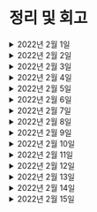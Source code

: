 # 정리 및 회고


<details markdown="1">

<summary>2022년 2월 1일</summary>

- 알고리즘 </br>
  - 이코테 9문제 풀이, 프로그래머스 12문제 </br>
- 스프링 </br>
  - JPA 영속성, 엔티티, 매핑연관관계 복습
</details>

<details markdown="1">

<summary>2022년 2월 2일</summary>

- 알고리즘 </br>
  - 이코테 4문제 풀이, 프로그래머스 5문제 </br>
- 스프링 </br>
  - 엔티티 매핑
  - 연관관계 매핑 기초
  - 다양한 연관관계 매핑
  - 고급 매핑
  - 프록시와 연관관계 관리
  - 객체지향 쿼리 언어 - 기본문법
  - 객체지향 쿼리 언어 - 중급문법
</details>

<details markdown="1">

<summary>2022년 2월 3일</summary>

- 알고리즘 </br>
  - 이코테 9문제 풀이, 프로그래머스 12문제 </br>
- 트랜잭션, DOM공부 </br>
- 사이드 프로젝트 설계 </br>
</details>

<details markdown="1">

<summary>2022년 2월 4일</summary>

- 알고리즘 </br>
  - 이진탐색 강의, 프로그래머스 level1 2문제 </br>
- 트랜잭션, DOM공부 </br>
- 사이드 프로젝트 개발 시작 </br>
  - 엔티티 타입 수정, 단순 회원가입, 탈퇴 및 조회 기능 추가, validation gradle 추가 </br>
</details>

<details markdown="1">

<summary>2022년 2월 5일</summary>

- 알고리즘 </br>
  - 이진탐색 강의, 프로그래머스 level1 2문제 </br>
- 사이드 프로젝트 개발 시작 </br>
  - 찜리스트 테이블 추가, 연관관계 메소드 추가(댓글 등록), 회원정보 수정,회원가입 시간 추가, </br> 
  - springSecurity 초기설정, 엔티티 권한컬럼 추가, 구글, 네이버 로그인(Oauth2) 추가, Builder 추가 </br>
</details>

<details markdown="1">

<summary>2022년 2월 6일</summary>

- 알고리즘 </br>
  - 프로그래머스 level1 2문제 </br>
- 사이드 프로젝트 개발 시작 </br>
  - 내 작성글 조회, setter 제거,  n+1 문제 fetch join으로 해결 </br>
  - 마이페이지(사용자 엔티티) setter 제거 및 dto로 반환 </br>
  - 무분별한 setter 남용 방지 protected 추가, 내관심글 로직 추가 </br>
</details>

<details markdown="1">

<summary>2022년 2월 7일</summary>

- 알고리즘 </br>
  - 최단경로 강의, 프로그래머스 level1 2문제 </br>
- CORS 공부
- 사이드 프로젝트 개발 시작 </br>
  - 내 작성글 조회, setter 제거,  n+1 문제 fetch join으로 해결 </br>
  - 마이페이지(사용자 엔티티) setter 제거 및 dto로 반환 </br>
  - 무분별한 setter 남용 방지 protected 추가, 내관심글 로직 추가 </br>
</details>

<details markdown="1">

<summary>2022년 2월 8일</summary>

- 알고리즘 </br>
  - 최단경로 강의, 프로그래머스 level1 2문제 </br>
- 사이드 프로젝트 개발 시작 </br>
  - 내관심글 조회, 삭제 로직 추가, 관심게시물 삭제 추가, Role enum 타입으로 변경 </br>
</details>

<details markdown="1">

<summary>2022년 2월 9일</summary>

- 알고리즘 </br>
  - DP 강의, 프로그래머스 level1 2문제 </br>
- 사이드 프로젝트 개발 시작 </br>
  - 찜리스트 조회 삭제 수정, 리액트와의 연결을 위한 CORS 설정 </br>
  - 위시리스트 전체조회 추가, response 커스터마이징, MemberController 리팩토링 </br>
  - 예외처리 RuntimeException 커스터마이징 추가, 찜하기 부분 리팩토링 </br>

</details>

<details markdown="1">

<summary>2022년 2월 10일</summary>

- 알고리즘 </br>
  - 프로그래머스 level1 2문제 </br>
- 사이드 프로젝트 개발 시작 </br>
  - JSON, 라이브러리 추가, 카카오 로그인 추가, 관심글 이미 등록 된거 추가등록 방지를 위한 예외처리 </br>
</details>

<details markdown="1">

<summary>2022년 2월 11일</summary>

- 항해 과제 프로젝트 개발 시작 </br>
  - 게시글 전체 조회 완료
    - 제목, 작성자명, 작성 날짜를 조회하기
    - 작성 날짜 기준으로 내림차순 정렬하기 </br>
  - 게시글 작성
    - 제목, 작성자명, 작성 내용을 입력하기 </br>
  - 게시글 상세 조회
    - 제목, 작성자명, 작성 날짜, 작성 내용을 조회하기 </br>
  - 게시글 수정
    - 제목, 작성자명, 작성 내용 중 원하는 내용을 수정하기 </br>
  - 게시글 삭제
    - 원하는 게시물을 삭제하기 </br>
  - 게시글 등록 테스트 코드 완료 </br>
  - Docker, gitAction을 이용한 CI 구축 완료
    - 도커파일을 추가한다. (Dockerfile)
    ```
    # 1. java 설치
    FROM openjdk:8-jdk-alpine
    ARG JAR_FILE=build/libs/app.jar
    # 2. 소스 복사
    COPY ${JAR_FILE} app.jar
    ENTRYPOINT [ "java", "-jar","/app.jar" ]
    EXPOSE 80
    ```
    - gitAction으로 main으로 푸시하면 도커로 푸시하기위해 pipeline을 추가한다. </br>
    - (.github/workflows/ci-pipeline.yml)
    ```yml
    name: Java CI with Gradle

    on:
      push:
        branches: [ main ]
      pull_request:
        branches: [ main ]
    jobs:
      build:
        runs-on: ubuntu-latest
        steps:
        - uses: actions/checkout@v2
        - name: Set up JDK 11
          uses: actions/setup-java@v2
          with:
            java-version: '11'
            distribution: 'adopt'
        - name: Grant execute permission for gradlew
          run:  chmod +x gradlew
        - name: Build with Gradle
          run: ./gradlew build
        - name: Docker build
          run: |
            docker login -u ${{ secrets.DOCKER_USERNAME }} -p ${{ secrets.PASSWORD }}
            docker build -t spring-boot .
            docker tag spring-boot alisyabob/spring-boot:${GITHUB_SHA::7}
            docker push alisyabob/spring-boot:${GITHUB_SHA::7}
    ```
    
    </br>

    - 편의를 위해build.gradle 수정해주기
    ```java
    jar {
        enabled = false
    }

    bootJar{ archivesBaseName = 'app'
        archiveFileName = 'app.jar'
        archiveVersion = "0.0.0"
    }
    ```
    - 수동으로 도커 허브에 올리는 방법
    ```
    docker build -t spring-boot .
    docker run -d -p 80:80 spring-boot
    docker tag spring-boot 계정/spring-boot
    docker push 계정/spring-boot
    ```


</details>

<details markdown="1">

<summary>2022년 2월 12일</summary>

- 항해 과제 프로젝트 개발 시작 </br>
  - 게시글 수정, 삭제, 상세조회, 전체조회 테스트코드 완료 </br>
  - 댓글 조회, 삭제, 수정, 등록 완료
    - 제목, 작성자명, 작성 내용을 입력하기 </br>
  - 게시글 상세 조회
    - 제목, 작성자명, 작성 날짜, 작성 내용을 조회하기 </br>
  - 게시글 수정
    - 제목, 작성자명, 작성 내용 중 원하는 내용을 수정하기 </br>
  - 게시글 삭제
    - 원하는 게시물을 삭제하기 </br>
  - 댓글 엔티티 수정 </br>
</details>

<details markdown="1">

<summary>2022년 2월 13일</summary>

- 항해 과제 프로젝트 개발 시작 </br>
  - 댓글 </br>
    - 댓글 등록, 삭제, 수정, 찾기 테스트코드 완료 </br>
  - 뷰 </br>
    - 게시글 전체조회, 게시글 수정, 게시글 등록, 게시글 상세 타임리프로 구현 </br>
</details>

<details markdown="1">

<summary>2022년 2월 14일</summary>

- 항해 과제 프로젝트 개발 시작 </br>
  - 댓글 </br>
    - 댓글 내림차순 쿼리 추가, 게시글 리스트, 상세게시글, 댓글 뷰 추가, 게시글 수정 추가 </br>
    -  n+1쿼리 fetch조인으로 변경, ResponseEntity 추가  </br>
  - 뷰 </br>
    - 게시글 전체조회, 게시글 수정, 게시글 등록, 게시글 상세 타임리프로 구현 </br>
</details>

<details markdown="1">

<summary>2022년 2월 15일</summary>

- 항해 과제 프로젝트 개발 시작 </br>
  - 도커 파일 java build version 수정, naverCloud 및 aws Rds 배포 완료
</details>
